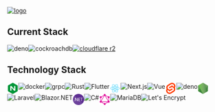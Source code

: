 [<img src="https://bidipeppercrap.s3-ap-southeast-1.amazonaws.com/assets/logo_long.svg" alt="logo" height="26px">][bidipeppercrap]

## Current Stack

[<img align="left" height="26px" src="https://deno.land/logo.svg" alt="deno">][deno]
[<img align="left" height="26px" src="https://crl2020.imgix.net/img/stacked-logo-hr.png?auto=format,compress" alt="cockroachdb">][cockroachdb]
[<img height="26px" src="https://upload.wikimedia.org/wikipedia/commons/thumb/9/94/Cloudflare_Logo.png/600px-Cloudflare_Logo.png?20211125225208" alt="cloudflare r2">][r2]

## Technology Stack

[<img align="left" height="26px" src="https://raw.githubusercontent.com/github/explore/85cceaeeaf993ca35664dc37ea24f9237fbbfc14/topics/nginx/nginx.png" alt="nginx">][nginx]
[<img align="left" height="26px" src="https://www.docker.com/wp-content/uploads/2022/03/vertical-logo-monochromatic.png" alt="docker">][docker]
[<img align="left" height="26px" src="https://grpc.io/img/grpc_square_reverse_4x.png" alt="grpc">][grpc]
[<img align="left" height="26px" src="https://www.rust-lang.org/static/images/rust-logo-blk.svg" alt="Rust">][rust]
[<img align="left" height="26px" src="https://raw.githubusercontent.com/flutter/website/master/src/_assets/image/flutter-logomark-1080px.png" alt="Flutter">][flutter]
[<img align="left" height="26px" src="https://raw.githubusercontent.com/github/explore/80688e429a7d4ef2fca1e82350fe8e3517d3494d/topics/react/react.png" alt="React">][react]
[<img align="left" height="26px" src="https://assets.vercel.com/image/upload/v1607554385/repositories/next-js/next-logo.png" alt="Next.js">][nextjs]
[<img align="left" height="26px" src="https://vuejs.org/images/logo.png" alt="Vue">][vue]
[<img align="left" height="26px" src="https://raw.githubusercontent.com/github/explore/42198dc9113595ddd22cc12771bb719c8cf08b67/topics/svelte/svelte.png" alt="svelte">][svelte]
[<img align="left" height="26px" src="https://deno.land/logo.svg" alt="deno">][deno]
[<img align="left" height="26px" src="https://raw.githubusercontent.com/github/explore/80688e429a7d4ef2fca1e82350fe8e3517d3494d/topics/nodejs/nodejs.png" alt="node.js">][nodejs]
[<img align="left" height="26px" src="https://laravel.com/img/logomark.min.svg" alt="Laravel">][laravel]
[<img align="left" height="26px" src="https://devblogs.microsoft.com/aspnet/wp-content/uploads/sites/16/2019/04/BrandBlazor_nohalo_1000x.png" alt="Blazor.NET">][blazor]
[<img align="left" height="26px" src="https://raw.githubusercontent.com/github/explore/93d8a67084f94b2a444e510199a6e7622e5b09a3/topics/dotnet/dotnet.png" alt=".NET">][dotnet]
[<img align="left" height="26px" src="https://camo.githubusercontent.com/8d56e87edf99e89bfc457cd62462e0b7aae19e6b197b1df5c542d474d8d76f81/68747470733a2f2f646576656c6f7065722e6665646f726170726f6a6563742e6f72672f7374617469632f6c6f676f2f6373686172702e706e67" alt="C#">][csharp]
[<img align="left" height="26px" src="https://raw.githubusercontent.com/github/explore/80688e429a7d4ef2fca1e82350fe8e3517d3494d/topics/graphql/graphql.png" alt="GraphQL">][graphql]
[<img align="left" height="26px" src="https://mariadb.org/wp-content/uploads/2019/02/cropped-mariadb_org_rgb_r_512-1-270x270.png" alt="MariaDB">][mariadb]
[<img align="left" height="26px" src="https://letsencrypt.org/images/le-logo-standard.png" alt="Let's Encrypt">][letsencrypt]

[bidipeppercrap]: https://bidipeppercrap.com/
[nginx]: https://nginx.org/
[docker]: https://www.docker.com/
[grpc]: https://grpc.io/
[rust]: https://www.rust-lang.org/
[mariadb]: https://mariadb.org/
[csharp]: https://dotnet.microsoft.com/learn/csharp
[dotnet]: https://dotnet.microsoft.com/
[blazor]: https://dotnet.microsoft.com/apps/aspnet/web-apps/blazor
[laravel]: https://laravel.com/
[nodejs]: https://nodejs.org/
[deno]: https://deno.land/
[svelte]: https://svelte.dev/
[vue]: https://vuejs.org/
[react]: https://reactjs.org/
[nextjs]: https://nextjs.org/
[flutter]: https://flutter.dev/
[letsencrypt]: https://letsencrypt.org/
[graphql]: https://graphql.org/
[cockroachdb]: https://www.cockroachlabs.com/
[r2]: https://www.cloudflare.com/products/r2/
